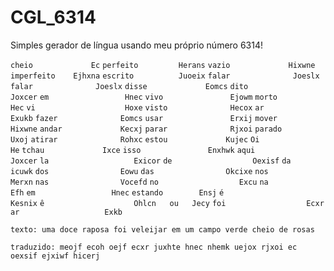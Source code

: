# CGL_6314
Simples gerador de língua usando meu próprio número 6314!


`cheio             Ec`
`perfeito         Herans`
`vazio             Hixwne`
`imperfeito    Ejhxna`
`escrito          Juoeix`
`falar              Joeslx`
`falar              Joeslx`
`disse             Eomcs`
`dito               Joxcer`
`em                 Hnec`
`vivo               Ejowm`
`morto            Hec`
`vi                    Hoxe`
`visto              Hecox`
`ar                   Exukb`
`fazer              Eomcs`
`usar               Erxij`
`mover            Hixwne`
`andar             Kecxj`
`parar              Rjxoi`
`parado           Uxoj`
`atirar              Rohxc`
`estou             Kujec`
`Oi                   He`
`tchau             Ixce`
`isso               Enxhwk`
`aqui               Joxcer`
`la                   Exicor`
`de                  Oexisf`
`da                  icuwk`
`dos                Eowu`
 `das                Okcixe`
 `nos                Merxn`
 `nas                Vocefd`
 `no                  Excu`
 `na                  Efh`
 `em                 Hnec`
 `estando        Ensj`
 `é                    Kesnix`
 `ê                    Ohlcn   ou   Jecy`
 `foi                  Ecxr`
 `ar                   Exkb`




`texto: uma doce raposa foi veleijar em um campo verde cheio de rosas`

`traduzido: meojf ecoh oejf ecxr juxhte hnec nhemk uejox rjxoi ec oexsif ejxiwf hicerj`


